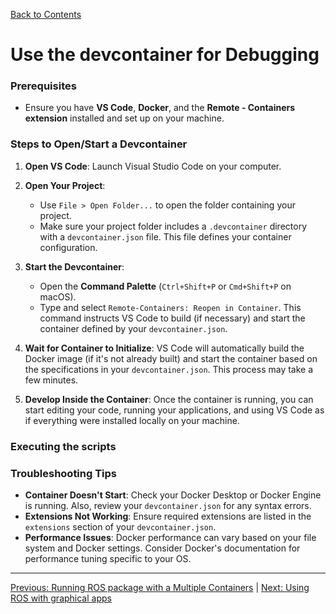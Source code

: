 [Back to Contents](../README.md)

# Use the devcontainer for Debugging


### Prerequisites
- Ensure you have **VS Code**, **Docker**, and the **Remote - Containers extension** installed and set up on your machine.

### Steps to Open/Start a Devcontainer

1. **Open VS Code**: Launch Visual Studio Code on your computer.

2. **Open Your Project**: 
   - Use `File > Open Folder...` to open the folder containing your project.
   - Make sure your project folder includes a `.devcontainer` directory with a `devcontainer.json` file. This file defines your container configuration.

3. **Start the Devcontainer**: 
   - Open the **Command Palette** (`Ctrl+Shift+P` or `Cmd+Shift+P` on macOS).
   - Type and select `Remote-Containers: Reopen in Container`. This command instructs VS Code to build (if necessary) and start the container defined by your `devcontainer.json`.

4. **Wait for Container to Initialize**: VS Code will automatically build the Docker image (if it's not already built) and start the container based on the specifications in your `devcontainer.json`. This process may take a few minutes.

5. **Develop Inside the Container**: Once the container is running, you can start editing your code, running your applications, and using VS Code as if everything were installed locally on your machine.

### Executing the scripts



### Troubleshooting Tips
- **Container Doesn't Start**: Check your Docker Desktop or Docker Engine is running. Also, review your `devcontainer.json` for any syntax errors.
- **Extensions Not Working**: Ensure required extensions are listed in the `extensions` section of your `devcontainer.json`.
- **Performance Issues**: Docker performance can vary based on your file system and Docker settings. Consider Docker's documentation for performance tuning specific to your OS.



---

[Previous: Running ROS package with a Multiple Containers](./05_Runnning_ROS_Package_Multiple_Containers.md) | [Next: Using ROS with graphical apps](./07_ROS_GUI_Apps.md)